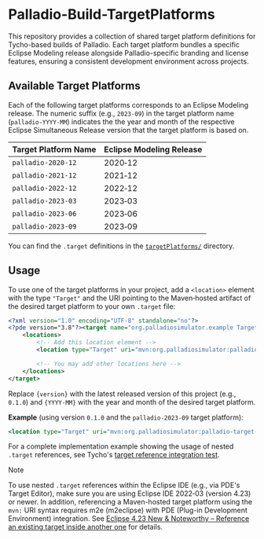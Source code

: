 # Palladio-Build-TargetPlatforms

This repository provides a collection of shared target platform definitions for Tycho-based builds of Palladio. Each target platform bundles a specific Eclipse Modeling release alongside Palladio-specific branding and license features, ensuring a consistent development environment across projects.

## Available Target Platforms

Each of the following target platforms corresponds to an Eclipse Modeling release. The numeric suffix (e.g., `2023-09`)
in the target platform name (`palladio-YYYY-MM`) indicates the the year and month of the respective Eclipse Simultaneous
Release version that the target platform is based on.

| Target Platform Name | Eclipse Modeling Release |
| -------------------- | ------------------------ |
| `palladio-2020-12`   | 2020‑12                  |
| `palladio-2021-12`   | 2021‑12                  |
| `palladio-2022-12`   | 2022‑12                  |
| `palladio-2023-03`   | 2023‑03                  |
| `palladio-2023-06`   | 2023‑06                  |
| `palladio-2023-09`   | 2023‑09                  |

You can find the `.target` definitions in the [`targetPlatforms/`](targetPlatforms/) directory.

## Usage

To use one of the target platforms in your project, add a `<location>` element with the type `"Target"` and the URI pointing to the Maven‑hosted artifact of the desired target platform to your own `.target` file:

```xml
<?xml version="1.0" encoding="UTF-8" standalone="no"?>
<?pde version="3.8"?><target name="org.palladiosimulator.example Target Platform">
    <locations>
        <!-- Add this location element -->
        <location type="Target" uri="mvn:org.palladiosimulator:palladio-target-platforms:{version}:target:palladio-{YYYY-MM}"/>

        <!-- You may add other locations here -->
    </locations>
</target>
```

Replace `{version}` with the latest released version of this project (e.g., `0.1.0`) and `{YYYY-MM}` with the year and month of the desired target platform.

**Example** (using version `0.1.0` and the `palladio-2023-09` target platform):

```xml
<location type="Target" uri="mvn:org.palladiosimulator:palladio-target-platforms:0.1.0:target:palladio-2023-09"/>
```

For a complete implementation example showing the usage of nested `.target` references, see Tycho's [target reference integration test](https://github.com/eclipse-tycho/tycho/tree/main/tycho-its/projects/target.references/target.refs).

> [!NOTE]
> To use nested `.target` references within the Eclipse IDE (e.g., via PDE's Target Editor), make sure you are using Eclipse IDE 2022‑03 (version 4.23) or newer. In addition, referencing a Maven-hosted target platform using the `mvn:` URI syntax requires m2e (m2eclipse) with PDE (Plug-in Development Environment) integration. See [Eclipse 4.23 New & Noteworthy – Reference an existing target inside another one](https://eclipse.dev/eclipse/news/4.23/pde.html#pde-editor-include) for details.
